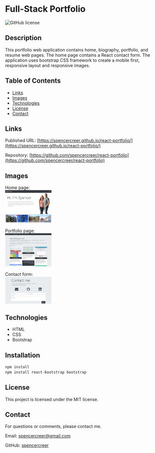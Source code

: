 # Full-Stack Portfolio
![GitHub license](https://img.shields.io/badge/license-MIT-blue.svg)

## Description
This portfolio web application contains home, biography, portfolio, and resume web pages. The home page contains a React contact form. The application uses bootstrap CSS framework to create a mobile first, responsive layout and responsive images.

## Table of Contents
* [Links](#links)
* [Images](#images)  
* [Technologies](#technologies)  
* [License](#license)
* [Contact](#contact)

## Links
Published URL: [https://spencercreer.github.io/react-portfolio/](https://spencercreer.github.io/react-portfolio/)

Repository: [https://github.com/spencercreer/react-portfolio](https://github.com/spencercreer/react-portfolio)

## Images

Home page: 
</br>
<img src="./public/assets/img/about-me-page.PNG" alt="About me page" width= 30%> 

Portfolio page: 
</br>
<img src="./public/assets/img/portfolio-page.PNG" alt="Portfolio page" width= 30%>

Contact form: 
</br>
<img src="./public/assets/img/contact.PNG" alt="Contact page" width= 30%> 

## Technologies
 * HTML
 * CSS
 * Bootstrap

## Installation
```bash
npm install
npm install react-bootstrap bootstrap
```

## License
This project is licensed under the MIT license.
## Contact
For questions or comments, please contact me.

Email: <a href="mailto: spencercreer@gmail.com" target="_blank">spencercreer@gmail.com</a>

GitHub: [spencercreer](https://github.com/spencercreer/)
